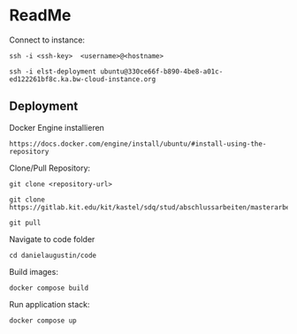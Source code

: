 # ReadMe

Connect to instance:

    ssh -i <ssh-key>  <username>@<hostname>

    ssh -i elst-deployment ubuntu@330ce66f-b890-4be8-a01c-ed122261bf8c.ka.bw-cloud-instance.org

## Deployment

Docker Engine installieren

    https://docs.docker.com/engine/install/ubuntu/#install-using-the-repository

Clone/Pull Repository:

    git clone <repository-url>

    git clone https://gitlab.kit.edu/kit/kastel/sdq/stud/abschlussarbeiten/masterarbeiten/danielaugustin.git

    git pull

Navigate to code folder

    cd danielaugustin/code

Build images:

    docker compose build

Run application stack:

    docker compose up
